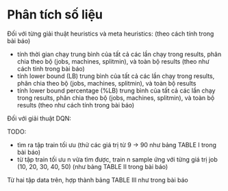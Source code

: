 # Phân tích số liệu

Đối với từng giải thuật heuristics và meta heuristics: (theo cách tính trong bài báo)

- tính thời gian chạy trung bình của tất cả các lần chạy trong results, phân chia theo bộ (jobs, machines, splitmin), và toàn bộ results (theo như cách tính trong bài báo)
- tính lower bound (LB) trung bình của tất cả các lần chạy trong results, phân chia theo bộ (jobs, machines, splitmin), và toàn bộ results
- tính lower bound percentage (%LB) trung bình của tất cả các lần chạy trong results, phân chia theo bộ (jobs, machines, splitmin), và toàn bộ results (theo như cách tính trong bài báo)

Đối với giải thuật DQN:

TODO:

- tìm ra tập train tối ưu (thử các giá trị từ 9 -> 90 như bảng TABLE I trong bài báo)
- từ tập train tối ưu n vừa tìm được, train n sample ứng với từng giá trị job (10, 20, 30, 40, 50) (như bảng TABLE II trong bài báo)

Từ hai tập data trên, hợp thành bảng TABLE III như trong bài báo
